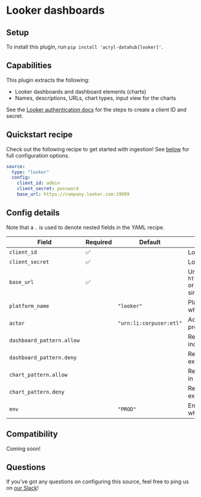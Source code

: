 # Looker dashboards

## Setup

To install this plugin, run `pip install 'acryl-datahub[looker]'`.

## Capabilities

This plugin extracts the following:

- Looker dashboards and dashboard elements (charts)
- Names, descriptions, URLs, chart types, input view for the charts

See the [Looker authentication docs](https://docs.looker.com/reference/api-and-integration/api-auth#authentication_with_an_sdk) for the steps to create a client ID and secret.

## Quickstart recipe

Check out the following recipe to get started with ingestion! See [below](#config-details) for full configuration options.

```yml
source:
  type: "looker"
  config:
    client_id: admin
    client_secret: password
    base_url: https://company.looker.com:19999
```

## Config details

Note that a `.` is used to denote nested fields in the YAML recipe.

| Field                     | Required | Default                 | Description                                                                                                  |
| ------------------------- | -------- | ----------------------- | ------------------------------------------------------------------------------------------------------------ |
| `client_id`               | ✅       |                         | Looker API3 client ID.                                                                                       |
| `client_secret`           | ✅       |                         | Looker API3 client secret.                                                                                   |
| `base_url`                | ✅       |                         | Url to your Looker instance: `https://company.looker.com:19999` or `https://looker.company.com`, or similar. |
| `platform_name`           |          | `"looker"`              | Platform to use in namespace when constructing URNs.                                                         |
| `actor`                   |          | `"urn:li:corpuser:etl"` | Actor to use in ownership properties of ingested metadata.                                                   |
| `dashboard_pattern.allow` |          |                         | Regex pattern for dashboards to include in ingestion.                                                        |
| `dashboard_pattern.deny`  |          |                         | Regex pattern for dashboards to exclude from ingestion.                                                      |
| `chart_pattern.allow`     |          |                         | Regex pattern for charts to include in ingestion.                                                            |
| `chart_pattern.deny`      |          |                         | Regex pattern for charts to exclude from ingestion.                                                          |
| `env`                     |          | `"PROD"`                | Environment to use in namespace when constructing URNs.                                                      |

## Compatibility

Coming soon!

## Questions

If you've got any questions on configuring this source, feel free to ping us on [our Slack](https://slack.datahubproject.io/)!
